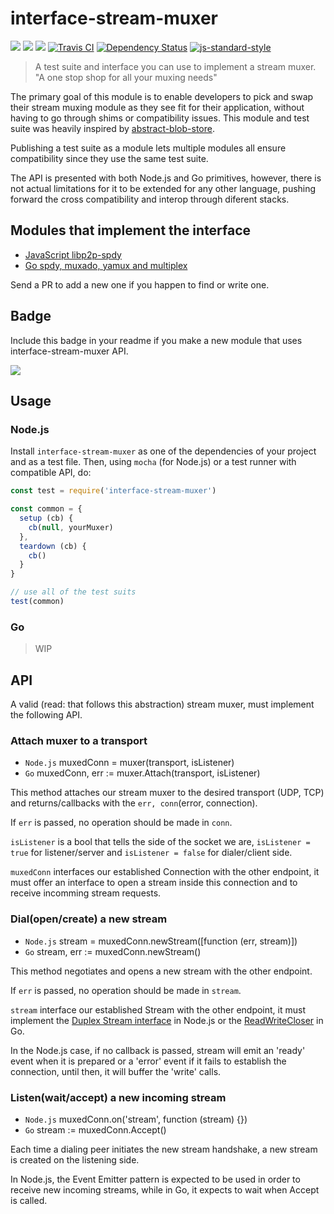 interface-stream-muxer
=====================

[![](https://img.shields.io/badge/made%20by-Protocol%20Labs-blue.svg?style=flat-square)](http://ipn.io)
[![](https://img.shields.io/badge/project-IPFS-blue.svg?style=flat-square)](http://ipfs.io/)
[![](https://img.shields.io/badge/freenode-%23ipfs-blue.svg?style=flat-square)](http://webchat.freenode.net/?channels=%23ipfs)
[![Travis CI](https://travis-ci.org/ipfs/interface-stream-muxer.svg?branch=master)](https://travis-ci.org/ipfs/interface-stream-muxer)
[![Dependency Status](https://david-dm.org/ipfs/interface-stream-muxer.svg?style=flat-square)](https://david-dm.org/ipfs/interface-stream-muxer) [![js-standard-style](https://img.shields.io/badge/code%20style-standard-brightgreen.svg?style=flat-square)](https://github.com/feross/standard)

> A test suite and interface you can use to implement a stream muxer. "A one stop shop for all your muxing needs"

The primary goal of this module is to enable developers to pick and swap their stream muxing module as they see fit for their application, without having to go through shims or compatibility issues. This module and test suite was heavily inspired by [abstract-blob-store](https://github.com/maxogden/abstract-blob-store).

Publishing a test suite as a module lets multiple modules all ensure compatibility since they use the same test suite.

The API is presented with both Node.js and Go primitives, however, there is not actual limitations for it to be extended for any other language, pushing forward the cross compatibility and interop through diferent stacks.

## Modules that implement the interface

- [JavaScript libp2p-spdy](https://github.com/libp2p/js-libp2p-spdy)
- [Go spdy, muxado, yamux and multiplex](https://github.com/jbenet/go-stream-muxer)

Send a PR to add a new one if you happen to find or write one.

## Badge

Include this badge in your readme if you make a new module that uses interface-stream-muxer API.

![](/img/badge.png)

## Usage

### Node.js

Install `interface-stream-muxer` as one of the dependencies of your project and as a test file. Then, using `mocha` (for Node.js) or a test runner with compatible API, do:

```js
const test = require('interface-stream-muxer')

const common = {
  setup (cb) {
    cb(null, yourMuxer)
  },
  teardown (cb) {
    cb()
  }
}

// use all of the test suits
test(common)
```

### Go

> WIP

## API

A valid (read: that follows this abstraction) stream muxer, must implement the following API.

### Attach muxer to a transport

- `Node.js` muxedConn = muxer(transport, isListener)
- `Go` muxedConn, err := muxer.Attach(transport, isListener)

This method attaches our stream muxer to the desired transport (UDP, TCP) and returns/callbacks with the `err, conn`(error, connection).

If `err` is passed, no operation should be made in `conn`.

`isListener` is a bool that tells the side of the socket we are, `isListener = true` for listener/server and `isListener = false` for dialer/client side.

`muxedConn` interfaces our established Connection with the other endpoint, it must offer an interface to open a stream inside this connection and to receive incomming stream requests.

### Dial(open/create) a new stream


- `Node.js` stream = muxedConn.newStream([function (err, stream)])
- `Go` stream, err := muxedConn.newStream()

This method negotiates and opens a new stream with the other endpoint.

If `err` is passed, no operation should be made in `stream`.

`stream` interface our established Stream with the other endpoint, it must implement the [Duplex Stream interface](https://nodejs.org/api/stream.html#stream_class_stream_duplex) in Node.js or the [ReadWriteCloser](http://golang.org/pkg/io/#ReadWriteCloser) in Go.

In the Node.js case, if no callback is passed, stream will emit an 'ready' event when it is prepared or a 'error' event if it fails to establish the connection, until then, it will buffer the 'write' calls.

### Listen(wait/accept) a new incoming stream

- `Node.js` muxedConn.on('stream', function (stream) {})
- `Go` stream := muxedConn.Accept()

Each time a dialing peer initiates the new stream handshake, a new stream is created on the listening side.

In Node.js, the Event Emitter pattern is expected to be used in order to receive new incoming streams, while in Go, it expects to wait when Accept is called.
